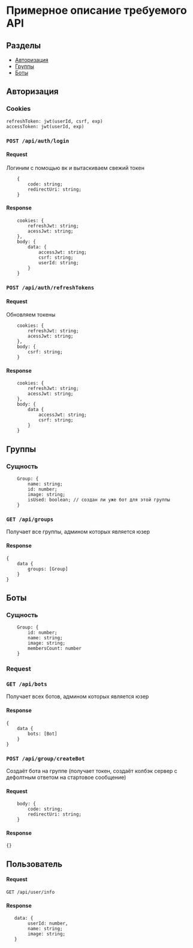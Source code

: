 # Примерное описание требуемого API

## Разделы
* [Авторизация](#авторизация)
* [Группы](#группы)
* [Боты](#боты)

## Авторизация

### Cookies 
```
refreshToken: jwt(userId, csrf, exp)
accessToken: jwt(userId, exp)
```

### `POST /api/auth/login`
#### Request
Логиним с помощью вк и вытаскиваем свежий токен
```
    {
        code: string;
        redirectUri: string;
    }
```
#### Response
```
    cookies: {
        refreshJwt: string;
        acessJwt: string;
    },
    body: {
        data: {
            accessJwt: string;
            csrf: string;
            userId: string;
        }
    }
```

### `POST /api/auth/refreshTokens`
#### Request
Обновляем токены
```
    cookies: {
        refreshJwt: string;
        acessJwt: string;
    },
    body: {
        csrf: string;   
    }
```
#### Response
```
    cookies: {
        refreshJwt: string;
        acessJwt: string;
    },
    body: {
        data {
            accessJwt: string;
            csrf: string;
        }   
    }
```

## Группы

### Сущность 
```
    Group: {
        name: string;
        id: number;
        image: string;
        isUsed: boolean; // создан ли уже бот для этой группы
    }
```

### `GET /api/groups`

Получает все группы, админом которых является юзер
#### Response
```
{
    data {
        groups: [Group]
    }
}
```

## Боты

### Сущность
```
    Group: {
        id: number;
        name: string;
        image: string;
        membersCount: number
    }
```

### Request
### `GET /api/bots`

Получает всех ботов, админом которых является юзер
#### Response
```
{
    data {
        bots: [Bot]
    }
}
```

### `POST /api/group/createBot`

Создаёт бота на группе (получает токен, создаёт колбэк сервер с дефолтным ответом на стартовое сообщение)

#### Request
```
    body: {
        code: string;
        redirectUri: string;
    }
```

#### Response
```
{}
```

## Пользователь

#### Request
`GET /api/user/info`

#### Response
```
   data: {
        userId: number,
        name: string;
        image: string;
   } 
```

